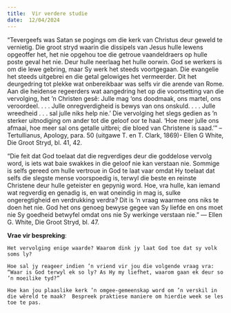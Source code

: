 ```yaml
---
title:  Vir verdere studie
date:  12/04/2024
---
```


“Tevergeefs was Satan se pogings om die kerk van Christus deur geweld te vernietig. Die groot stryd waarin die dissipels van Jesus hulle lewens opgeoffer het, het nie opgehou toe die getroue vaandeldraers op hulle poste geval het nie. Deur hulle neerlaag het hulle oorwin. God se werkers is om die lewe gebring, maar Sy werk het steeds voortgegaan. Die evangelie het steeds uitgebrei en die getal gelowiges het vermeerder. Dit het deurgedring tot plekke wat onbereikbaar was selfs vir die arende van Rome. Aan die heidense regeerders wat aangedring het op die voortsetting van die vervolging, het ’n Christen gesê: Julle mag ‘ons doodmaak, ons martel, ons veroordeel. . . . Julle onregverdigheid is bewys van ons onskuld. . . . Julle wreedheid . . . sal julle niks help nie.’ Die vervolging het slegs gedien as ’n sterker uitnodiging om ander tot die geloof oor te haal.  ‘Hoe meer julle ons afmaai, hoe meer sal ons getalle uitbrei; die bloed van Christene is saad.’” – Tertullianus, Apology, para. 50 (uitgawe T. en T. Clark, 1869)- Ellen G White, Die Groot Stryd, bl. 41, 42.

“Die feit dat God toelaat dat die regverdiges deur die goddelose vervolg word, is iets wat baie swakkes in die geloof nie kan verstaan nie. Sommige is selfs gereed om hulle vertroue in God te laat vaar omdat Hy toelaat dat selfs die slegste mense voorspoedig is, terwyl die beste en reinste Christene deur hulle geteister en gepynig word. Hoe, vra hulle, kan iemand wat regverdig en genadig is, en wat oneindig in mag is, sulke ongeregtigheid en verdrukking verdra? Dit is ’n vraag waarmee ons niks te doen het nie.  God het ons genoeg bewyse gegee van Sy liefde en ons moet nie Sy goedheid betwyfel omdat ons nie Sy werkinge verstaan nie.” — Ellen G. White, Die Groot Stryd, bl. 47.

**Vrae vir bespreking**:

`Het vervolging enige waarde? Waarom dink jy laat God toe dat sy volk soms ly?`

`Hoe sal jy reageer indien ’n vriend vir jou die volgende vraag vra: “Waar is God terwyl ek so ly? As Hy my liefhet, waarom gaan ek deur so ’n moeilike tyd?”`

`Hoe kan jou plaaslike kerk ’n omgee-gemeenskap word om ’n verskil in die wêreld te maak?  Bespreek praktiese maniere om hierdie week se les toe te pas.`